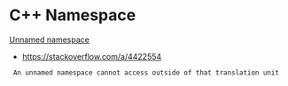 # C++ Namespace

[Unnamed namespace](https://stackoverflow.com/questions/154469/unnamed-anonymous-namespaces-vs-static-functions) <br>

- https://stackoverflow.com/a/4422554 <br>
```
 An unnamed namespace cannot access outside of that translation unit
```
